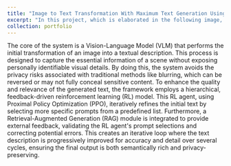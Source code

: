```yaml
---
title: "Image to Text Transformation With Maximum Text Generation Using Feedback-based RL"
excerpt: "In this project, which is elaborated in the following image, the aim was to generate text from images using a combination of VLM, RL and a feedback-based mechanism.<br/><img src='/images/portfolio1.png'>"
collection: portfolio
---
```


The core of the system is a Vision-Language Model (VLM) that performs the initial transformation of an image into a textual description. This process is designed to capture the essential information of a scene without exposing personally identifiable visual details. By doing this, the system avoids the privacy risks associated with traditional methods like blurring, which can be reversed or may not fully conceal sensitive content. To enhance the quality and relevance of the generated text, the framework employs a hierarchical, feedback-driven reinforcement learning (RL) model. This RL agent, using Proximal Policy Optimization (PPO), iteratively refines the initial text by selecting more specific prompts from a predefined list. Furthermore, a Retrieval-Augmented Generation (RAG) module is integrated to provide external feedback, validating the RL agent's prompt selections and correcting potential errors. This creates an iterative loop where the text description is progressively improved for accuracy and detail over several cycles, ensuring the final output is both semantically rich and privacy-preserving. 
